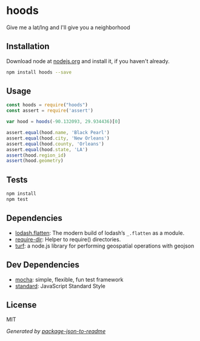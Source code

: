 # hoods

Give me a lat/lng and I&#39;ll give you a neighborhood

## Installation

Download node at [nodejs.org](http://nodejs.org) and install it, if you haven't already.

```sh
npm install hoods --save
```

## Usage

```js
const hoods = require("hoods")
const assert = require('assert')

var hood = hoods(-90.132093, 29.934436)[0]

assert.equal(hood.name, 'Black Pearl')
assert.equal(hood.city, 'New Orleans')
assert.equal(hood.county, 'Orleans')
assert.equal(hood.state, 'LA')
assert(hood.region_id)
assert(hood.geometry)

```

## Tests

```sh
npm install
npm test
```

## Dependencies

- [lodash.flatten](https://github.com/lodash/lodash): The modern build of lodash’s `_.flatten` as a module.
- [require-dir](https://github.com/aseemk/requireDir): Helper to require() directories.
- [turf](https://github.com/turfjs/turf): a node.js library for performing geospatial operations with geojson

## Dev Dependencies

- [mocha](https://github.com/mochajs/mocha): simple, flexible, fun test framework
- [standard](https://github.com/feross/standard): JavaScript Standard Style


## License

MIT

_Generated by [package-json-to-readme](https://github.com/zeke/package-json-to-readme)_
